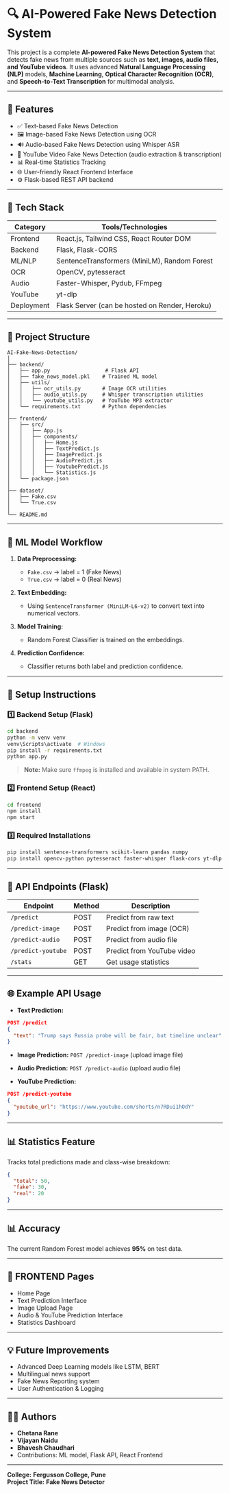 # 🔍 AI-Powered Fake News Detection System

This project is a complete **AI-powered Fake News Detection System** that detects fake news from multiple sources such as **text, images, audio files, and YouTube videos**. It uses advanced **Natural Language Processing (NLP)** models, **Machine Learning**, **Optical Character Recognition (OCR)**, and **Speech-to-Text Transcription** for multimodal analysis.

---

## 📌 Features

- ✅ Text-based Fake News Detection  
- 🖼️ Image-based Fake News Detection using OCR  
- 🔊 Audio-based Fake News Detection using Whisper ASR  
- 🎥 YouTube Video Fake News Detection (audio extraction & transcription)  
- 📊 Real-time Statistics Tracking  
- 🌐 User-friendly React Frontend Interface  
- ⚙️ Flask-based REST API backend

---

## 🔧 Tech Stack

| Category       | Tools/Technologies                              |
|----------------|--------------------------------------------------|
| Frontend       | React.js, Tailwind CSS, React Router DOM        |
| Backend        | Flask, Flask-CORS                               |
| ML/NLP         | SentenceTransformers (MiniLM), Random Forest    |
| OCR            | OpenCV, pytesseract                            |
| Audio          | Faster-Whisper, Pydub, FFmpeg                   |
| YouTube        | yt-dlp                                          |
| Deployment     | Flask Server (can be hosted on Render, Heroku)  |

---

## 📂 Project Structure

```
AI-Fake-News-Detection/
│
├── backend/
│   ├── app.py                  # Flask API
│   ├── fake_news_model.pkl    # Trained ML model
│   ├── utils/
│   │   ├── ocr_utils.py       # Image OCR utilities
│   │   ├── audio_utils.py     # Whisper transcription utilities
│   │   └── youtube_utils.py   # YouTube MP3 extractor
│   └── requirements.txt       # Python dependencies
│
├── frontend/
│   ├── src/
│   │   ├── App.js
│   │   ├── components/
│   │   │   ├── Home.js
│   │   │   ├── TextPredict.js
│   │   │   ├── ImagePredict.js
│   │   │   ├── AudioPredict.js
│   │   │   ├── YoutubePredict.js
│   │   │   └── Statistics.js
│   └── package.json
│
├── dataset/
│   ├── Fake.csv
│   └── True.csv
│
└── README.md
```

---

## 🧠 ML Model Workflow

1. **Data Preprocessing:**
   - `Fake.csv` → label = 1 (Fake News)
   - `True.csv` → label = 0 (Real News)

2. **Text Embedding:**
   - Using `SentenceTransformer (MiniLM-L6-v2)` to convert text into numerical vectors.

3. **Model Training:**
   - Random Forest Classifier is trained on the embeddings.

4. **Prediction Confidence:**
   - Classifier returns both label and prediction confidence.

---

## 🚀 Setup Instructions

### 1️⃣ Backend Setup (Flask)

```bash
cd backend
python -m venv venv
venv\Scripts\activate  # Windows
pip install -r requirements.txt
python app.py
```

> **Note:** Make sure `ffmpeg` is installed and available in system PATH.

### 2️⃣ Frontend Setup (React)

```bash
cd frontend
npm install
npm start
```

### 3️⃣ Required Installations

```bash
pip install sentence-transformers scikit-learn pandas numpy
pip install opencv-python pytesseract faster-whisper flask-cors yt-dlp pydub ffmpeg-python
```

---

## 📡 API Endpoints (Flask)

| Endpoint              | Method | Description                          |
|-----------------------|--------|--------------------------------------|
| `/predict`            | POST   | Predict from raw text                |
| `/predict-image`      | POST   | Predict from image (OCR)             |
| `/predict-audio`      | POST   | Predict from audio file              |
| `/predict-youtube`    | POST   | Predict from YouTube video           |
| `/stats`              | GET    | Get usage statistics                 |

---

## 🌐 Example API Usage

- **Text Prediction:**
```json
POST /predict
{
  "text": "Trump says Russia probe will be fair, but timeline unclear"
}
```

- **Image Prediction:** `POST /predict-image` (upload image file)

- **Audio Prediction:** `POST /predict-audio` (upload audio file)

- **YouTube Prediction:**
```json
POST /predict-youtube
{
  "youtube_url": "https://www.youtube.com/shorts/n7RDui1hOdY"
}
```

---

## 📊 Statistics Feature

Tracks total predictions made and class-wise breakdown:
```json
{
  "total": 50,
  "fake": 30,
  "real": 20
}
```

---

## 📊 Accuracy

The current Random Forest model achieves **95%** on test data.

---

## 📸 FRONTEND Pages

- Home Page  
- Text Prediction Interface  
- Image Upload Page  
- Audio & YouTube Prediction Interface  
- Statistics Dashboard

---

## 💡 Future Improvements

- Advanced Deep Learning models like LSTM, BERT
- Multilingual news support
- Fake News Reporting system
- User Authentication & Logging

---

## 👩‍💻 Authors

- **Chetana Rane**  
- **Vijayan Naidu**  
- **Bhavesh Chaudhari**  
- Contributions: ML model, Flask API, React Frontend

---

**College:** **Fergusson College, Pune**  
**Project Title:** **Fake News Detector**
